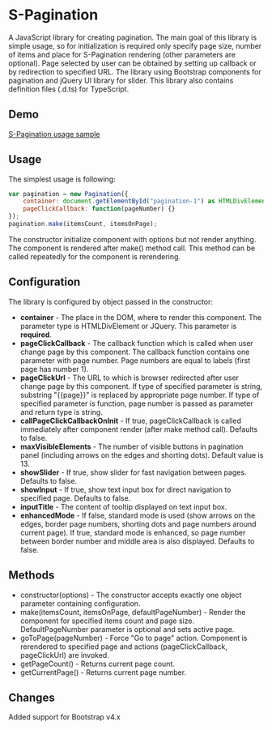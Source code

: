 ﻿# S-Pagination
A JavaScript library for creating pagination.
The main goal of this library is simple usage, so for initialization is required only specify page size, number of items and place for S-Pagination rendering (other parameters are optional).
Page selected by user can be obtained by setting up callback or by redirection to specified URL.
The library using Bootstrap components for pagination and jQuery UI library for slider.
This library also contains definition files (.d.ts) for TypeScript.

## Demo
[S-Pagination usage sample](https://scalesoft.github.io/s-pagination/)

## Usage
The simplest usage is following:

```JavaScript
var pagination = new Pagination({
	container: document.getElementById("pagination-1") as HTMLDivElement,
	pageClickCallback: function(pageNumber) {}
});
pagination.make(itemsCount, itemsOnPage);
```

The constructor initialize component with options but not render anything.
The component is rendered after make() method call. This method can be called repeatedly for the component is rerendering.

## Configuration
The library is configured by object passed in the constructor:

* **container** - The place in the DOM, where to render this component. The parameter type is HTMLDivElement or JQuery. This parameter is **required**.
* **pageClickCallback** - The callback function which is called when user change page by this component. The callback function contains one parameter with page number. Page numbers are equal to labels (first page has number 1).
* **pageClickUrl** - The URL to which is browser redirected after user change page by this component. If type of specified parameter is string, substring "{{page}}" is replaced by appropriate page number. If type of specified parameter is function, page number is passed as parameter and return type is string.
* **callPageClickCallbackOnInit** - If true, pageClickCallback is called immediately after component render (after make method call). Defaults to false.
* **maxVisibleElements** - The number of visible buttons in pagination panel (including arrows on the edges and shorting dots). Default value is 13.
* **showSlider** - If true, show slider for fast navigation between pages. Defaults to false.
* **showInput** - If true, show text input box for direct navigation to specified page. Defaults to false.
* **inputTitle** - The content of tooltip displayed on text input box.
* **enhancedMode** - If false, standard mode is used (show arrows on the edges, border page numbers, shorting dots and page numbers around current page). If true, standard mode is enhanced, so page number between border number and middle area is also displayed. Defaults to false.

## Methods
* constructor(options) - The constructor accepts exactly one object parameter containing configuration.
* make(itemsCount, itemsOnPage, defaultPageNumber) - Render the component for specified items count and page size. DefaultPageNumber parameter is optional and sets active page.
* goToPage(pageNumber) - Force "Go to page" action. Component is rerendered to specified page and actions (pageClickCallback, pageClickUrl) are invoked.
* getPageCount() - Returns current page count.
* getCurrentPage() - Returns current page number.

## Changes
Added support for Bootstrap v4.x
